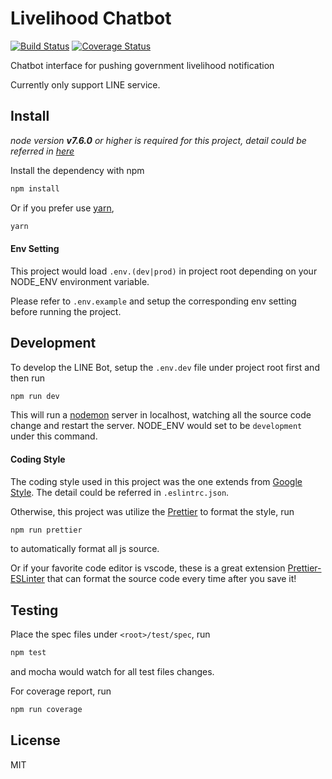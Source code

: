 # Livelihood Chatbot

[![Build Status][travis-badge]][travis-link]
[![Coverage Status][coveralls-badge]][coveralls-link]

Chatbot interface for pushing government livelihood notification

Currently only support LINE service.

## Install

*node version **v7.6.0** or higher is required for this project, detail could be referred in [here](https://github.com/EasonChiang7178/LINE-Bot-Boilerplate#requirement)*

Install the dependency with npm

```bash
npm install
```

Or if you prefer use [yarn](https://yarnpkg.com/lang/en/),

```bash
yarn
```

#### Env Setting

This project would load `.env.(dev|prod)` in project root depending on your NODE_ENV environment variable.

Please refer to `.env.example` and setup the corresponding env setting before running the project.

## Development

To develop the LINE Bot, setup the `.env.dev` file under project root first and then run

```bash
npm run dev
```

This will run a [nodemon](https://github.com/remy/nodemon) server in localhost, watching all the source code change and restart the server. NODE_ENV would set to be `development` under this command.

#### Coding Style

The coding style used in this project was the one extends from [Google Style](https://github.com/google/eslint-config-google). The detail could be referred in `.eslintrc.json`.

Otherwise, this project was utilize the [Prettier](https://github.com/prettier/prettier) to format the style, run

```bash
npm run prettier
```

to automatically format all js source.

Or if your favorite code editor is vscode, these is a great extension [Prettier-ESLinter](https://marketplace.visualstudio.com/items?itemName=RobinMalfait.prettier-eslint-vscode) that can format the source code every time after you save it!

## Testing

Place the spec files under `<root>/test/spec`, run

```bash
npm test
```

and mocha would watch for all test files changes.

For coverage report, run

```bash
npm run coverage
```

## License

MIT

[travis-badge]: https://travis-ci.org/StudyNightClub/livelihood-chatbot.svg?branch=master
[travis-link]: https://travis-ci.org/StudyNightClub/livelihood-chatbot
[coveralls-badge]: https://codecov.io/github/StudyNightClub/livelihood-chatbot/coverage.svg?branch=master
[coveralls-link]: https://codecov.io/github/StudyNightClub/livelihood-chatbot?branch=master
